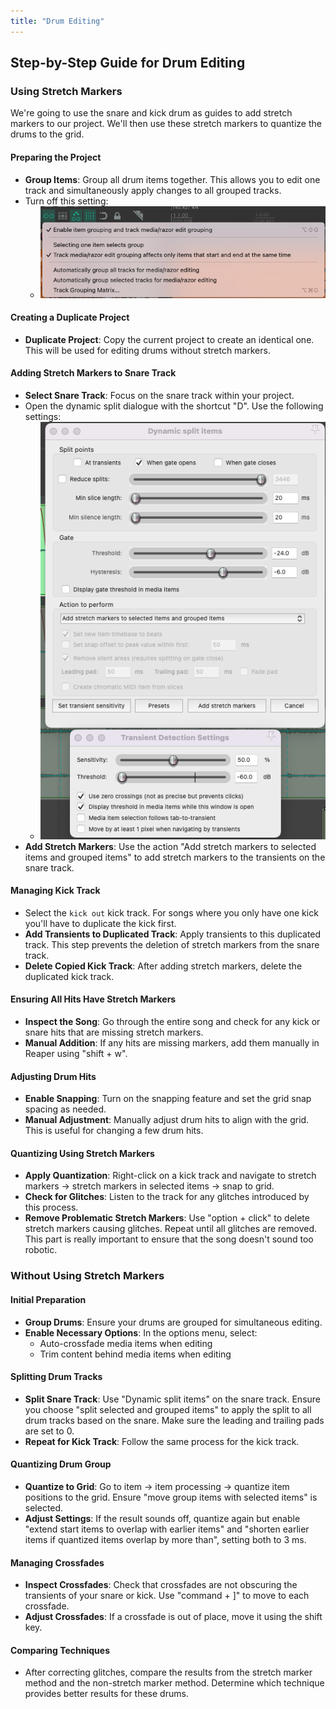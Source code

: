 ```yaml
---
title: "Drum Editing"
---
```


## Step-by-Step Guide for Drum Editing

### Using Stretch Markers

We're going to use the snare and kick drum as guides to add stretch markers to our project. We'll then use these stretch markers to quantize the drums to the grid.

#### Preparing the Project

- **Group Items**: Group all drum items together. This allows you to edit one track and simultaneously apply changes to all grouped tracks.
- Turn off this setting: 
  - ![](select-one-item.png)

#### Creating a Duplicate Project
- **Duplicate Project**: Copy the current project to create an identical one. This will be used for editing drums without stretch markers.

####  Adding Stretch Markers to Snare Track
- **Select Snare Track**: Focus on the snare track within your project.
- Open the dynamic split dialogue with the shortcut "D". Use the following settings: 
  - ![](adding-stretch.png)
- **Add Stretch Markers**: Use the action "Add stretch markers to selected items and grouped items" to add stretch markers to the transients on the snare track.

####  Managing Kick Track
- Select the `kick out` kick track. For songs where you only have one kick you'll have to duplicate the kick first. 
- **Add Transients to Duplicated Track**: Apply transients to this duplicated track. This step prevents the deletion of stretch markers from the snare track.
- **Delete Copied Kick Track**: After adding stretch markers, delete the duplicated kick track.

####  Ensuring All Hits Have Stretch Markers
- **Inspect the Song**: Go through the entire song and check for any kick or snare hits that are missing stretch markers.
- **Manual Addition**: If any hits are missing markers, add them manually in Reaper using "shift + w".

#### Adjusting Drum Hits
- **Enable Snapping**: Turn on the snapping feature and set the grid snap spacing as needed.
- **Manual Adjustment**: Manually adjust drum hits to align with the grid. This is useful for changing a few drum hits.

#### Quantizing Using Stretch Markers
- **Apply Quantization**: Right-click on a kick track and navigate to stretch markers -> stretch markers in selected items -> snap to grid.
- **Check for Glitches**: Listen to the track for any glitches introduced by this process.
- **Remove Problematic Stretch Markers**: Use "option + click" to delete stretch markers causing glitches. Repeat until all glitches are removed. This part is really important to ensure that the song doesn't sound too robotic.


### Without Using Stretch Markers

####  Initial Preparation
- **Group Drums**: Ensure your drums are grouped for simultaneous editing.
- **Enable Necessary Options**: In the options menu, select:
  - Auto-crossfade media items when editing
  - Trim content behind media items when editing

#### Splitting Drum Tracks
- **Split Snare Track**: Use "Dynamic split items" on the snare track. Ensure you choose "split selected and grouped items" to apply the split to all drum tracks based on the snare. Make sure the leading and trailing pads are set to 0.
- **Repeat for Kick Track**: Follow the same process for the kick track.

####  Quantizing Drum Group
- **Quantize to Grid**: Go to item -> item processing -> quantize item positions to the grid. Ensure "move group items with selected items" is selected.
- **Adjust Settings**: If the result sounds off, quantize again but enable "extend start items to overlap with earlier items" and "shorten earlier items if quantized items overlap by more than", setting both to 3 ms.

####  Managing Crossfades
- **Inspect Crossfades**: Check that crossfades are not obscuring the transients of your snare or kick. Use "command + ]" to move to each crossfade.
- **Adjust Crossfades**: If a crossfade is out of place, move it using the shift key.

####  Comparing Techniques
- After correcting glitches, compare the results from the stretch marker method and the non-stretch marker method. Determine which technique provides better results for these drums.

<!-- ## With stretch markers

We'll be using the Hurray For the Riff Raff's _Living in the City_ tracks to learn drum editing. So, make sure you have those loaded up.

Next, group all of the items together so that editing one track will edit all of them. Copy this project to create an identical project to edit the drums without using stretch markers. It's important to know how to do it with and without stretch markers.

Add stretch markers to the transients of the snare track. Make sure you select the action "Add stretch markers to selected items and grouped items."

Next, duplicate the kick track and add transients to the duplicated kick track. You have to do this or it will delete your stretch markers from the snare track. Now you can delete the copied kick track. You should now have stretch markers on all your tracks for the kick and snare.

Go through the song and check to see if there are any kick or snare hits that do not have stretch markers on them. You can add them manually in Reaper using "shift + w".

We can now manually adust drum hits to the grid. To do this make sure snapping is on and set the grid snap spacing to what you need. Experiment with this to see how it works. This is good if you only want to change a few drum hits. But there's a quicker way.

Right click on a kick track, stretch markers -> stretch markers in selected items -> snap to grid. Now listen for any glitches that this technique may have introduced. It uses stretching so there might be some. This will happen when it tries to quantize rhythms that are shorter than your snap settings. If you find problems delete the stretch markers using "option + click". Continue until you've removed all the glitches from the song.

## Without stretch markers

This method doesn't require time stretching, so can be better in some circumstances.

Make sure your drums are grouped so we can edit them at the same time. Next, make sure these options are selected in the options menu:

- Auto-crossfade media items when editing
- Trim content behind media items when editing

We'll first split up the snare track. Split it by its transients using "Dynamic split items". If you "split selected and grouped items" then all of your drums will be split based on the snare. Now do the same process to the snare.

Now quantize your drum group to the grid by going to item -> item processing -> quantize item positions to the grid. Make sure "move group items with selected items" is selected. Listen to the results. It will probably sound bad. Quantize again but select "extend start items to overlap with earlier items" and "shorten earlier items if quantized items overlap by more than" and set them both to 3 ms.

Go through and check that your crossfades aren't covering up the transients of your snare or snare. Move to each crossfade with "command + ]". If you find a crossfade that's out of place you can move it with the shift key.

After you're done fixed the glitches compare the results you got with this method to the stretch method. Which techniques gives better results for these drums? -->
